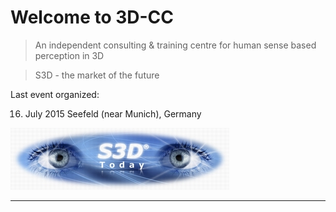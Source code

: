 # Welcome to 3D-CC

> An independent consulting & training centre for human sense based perception in 3D

> S3D - the market of the future

Last event organized:

16. July 2015
Seefeld (near Munich), Germany 

![S3D Today](Images/Logo_S3D.jpg)

---
